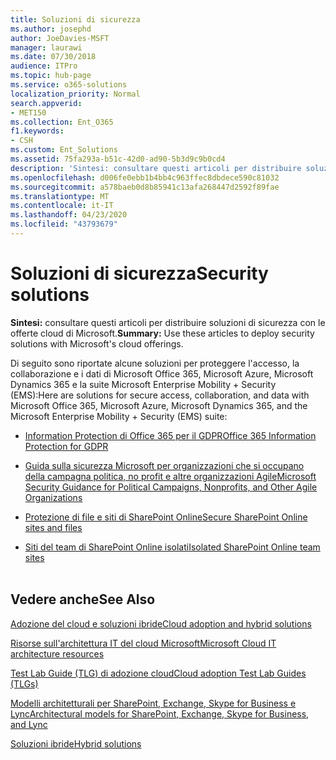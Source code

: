 ```yaml
---
title: Soluzioni di sicurezza
ms.author: josephd
author: JoeDavies-MSFT
manager: laurawi
ms.date: 07/30/2018
audience: ITPro
ms.topic: hub-page
ms.service: o365-solutions
localization_priority: Normal
search.appverid:
- MET150
ms.collection: Ent_O365
f1.keywords:
- CSH
ms.custom: Ent_Solutions
ms.assetid: 75fa293a-b51c-42d0-ad90-5b3d9c9b0cd4
description: 'Sintesi: consultare questi articoli per distribuire soluzioni di sicurezza con le offerte cloud di Microsoft.'
ms.openlocfilehash: d006fe0ebb1b4bb4c963ffec8dbdece590c81032
ms.sourcegitcommit: a578baeb0d8b85941c13afa268447d2592f89fae
ms.translationtype: MT
ms.contentlocale: it-IT
ms.lasthandoff: 04/23/2020
ms.locfileid: "43793679"
---
```

# <a name="security-solutions"></a><span data-ttu-id="13ea8-103">Soluzioni di sicurezza</span><span class="sxs-lookup"><span data-stu-id="13ea8-103">Security solutions</span></span>

 <span data-ttu-id="13ea8-104">**Sintesi:** consultare questi articoli per distribuire soluzioni di sicurezza con le offerte cloud di Microsoft.</span><span class="sxs-lookup"><span data-stu-id="13ea8-104">**Summary:** Use these articles to deploy security solutions with Microsoft's cloud offerings.</span></span>
  
<span data-ttu-id="13ea8-105">Di seguito sono riportate alcune soluzioni per proteggere l'accesso, la collaborazione e i dati di Microsoft Office 365, Microsoft Azure, Microsoft Dynamics 365 e la suite Microsoft Enterprise Mobility + Security (EMS):</span><span class="sxs-lookup"><span data-stu-id="13ea8-105">Here are solutions for secure access, collaboration, and data with Microsoft Office 365, Microsoft Azure, Microsoft Dynamics 365, and the Microsoft Enterprise Mobility + Security (EMS) suite:</span></span>

- [<span data-ttu-id="13ea8-106">Information Protection di Office 365 per il GDPR</span><span class="sxs-lookup"><span data-stu-id="13ea8-106">Office 365 Information Protection for GDPR</span></span>](office-365-information-protection-for-gdpr.md)
  
- [<span data-ttu-id="13ea8-107">Guida sulla sicurezza Microsoft per organizzazioni che si occupano della campagna politica, no profit e altre organizzazioni Agile</span><span class="sxs-lookup"><span data-stu-id="13ea8-107">Microsoft Security Guidance for Political Campaigns, Nonprofits, and Other Agile Organizations</span></span>](microsoft-security-guidance-for-political-campaigns-nonprofits-and-other-agile-o.md)
    
- [<span data-ttu-id="13ea8-108">Protezione di file e siti di SharePoint Online</span><span class="sxs-lookup"><span data-stu-id="13ea8-108">Secure SharePoint Online sites and files</span></span>](secure-sharepoint-online-sites-and-files.md)
    
- [<span data-ttu-id="13ea8-109">Siti del team di SharePoint Online isolati</span><span class="sxs-lookup"><span data-stu-id="13ea8-109">Isolated SharePoint Online team sites</span></span>](isolated-sharepoint-online-team-sites.md)
<br/><br/>
    
## <a name="see-also"></a><span data-ttu-id="13ea8-110">Vedere anche</span><span class="sxs-lookup"><span data-stu-id="13ea8-110">See Also</span></span>

[<span data-ttu-id="13ea8-111">Adozione del cloud e soluzioni ibride</span><span class="sxs-lookup"><span data-stu-id="13ea8-111">Cloud adoption and hybrid solutions</span></span>](cloud-adoption-and-hybrid-solutions.yml)
  
[<span data-ttu-id="13ea8-112">Risorse sull'architettura IT del cloud Microsoft</span><span class="sxs-lookup"><span data-stu-id="13ea8-112">Microsoft Cloud IT architecture resources</span></span>](microsoft-cloud-it-architecture-resources.md)
  
[<span data-ttu-id="13ea8-113">Test Lab Guide (TLG) di adozione cloud</span><span class="sxs-lookup"><span data-stu-id="13ea8-113">Cloud adoption Test Lab Guides (TLGs)</span></span>](cloud-adoption-test-lab-guides-tlgs.md)
  
[<span data-ttu-id="13ea8-114">Modelli architetturali per SharePoint, Exchange, Skype for Business e Lync</span><span class="sxs-lookup"><span data-stu-id="13ea8-114">Architectural models for SharePoint, Exchange, Skype for Business, and Lync</span></span>](architectural-models-for-sharepoint-exchange-skype-for-business-and-lync.md)
  
[<span data-ttu-id="13ea8-115">Soluzioni ibride</span><span class="sxs-lookup"><span data-stu-id="13ea8-115">Hybrid solutions</span></span>](hybrid-solutions.md)


